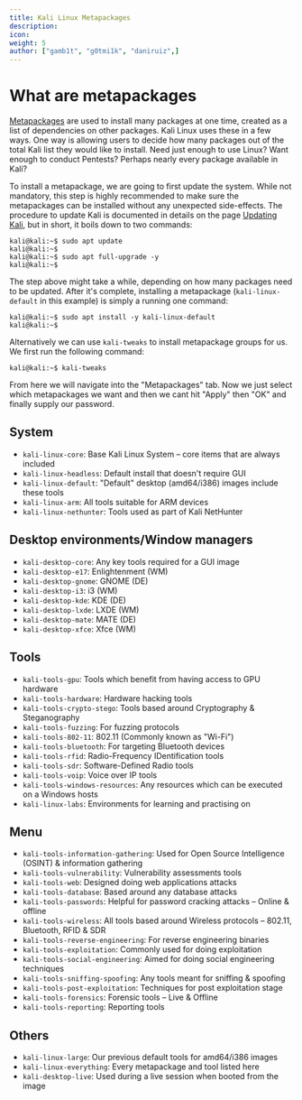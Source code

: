 ```yaml
---
title: Kali Linux Metapackages
description:
icon:
weight: 5
author: ["gamb1t", "g0tmi1k", "daniruiz",]
---
```


# What are metapackages

[Metapackages](/tools/kali-meta/) are used to install many packages at one time, created as a list of dependencies on other packages. Kali Linux uses these in a few ways. One way is allowing users to decide how many packages out of the total Kali list they would like to install. Need just enough to use Linux? Want enough to conduct Pentests? Perhaps nearly every package available in Kali?

To install a metapackage, we are going to first update the system. While not mandatory, this step is highly recommended to make sure the metapackages can be installed without any unexpected side-effects. The procedure to update Kali is documented in details on the page [Updating Kali](updating-kali), but in short, it boils down to two commands:

```console
kali@kali:~$ sudo apt update
kali@kali:~$
kali@kali:~$ sudo apt full-upgrade -y
kali@kali:~$
```

The step above might take a while, depending on how many packages need to be updated. After it's complete, installing a metapackage (`kali-linux-default` in this example) is simply a running one command:

```console
kali@kali:~$ sudo apt install -y kali-linux-default
kali@kali:~$
```

Alternatively we can use `kali-tweaks` to install metapackage groups for us. We first run the following command:

```console
kali@kali:~$ kali-tweaks
```

From here we will navigate into the "Metapackages" tab. Now we just select which metapackages we want and then we cant hit "Apply" then "OK" and finally supply our password.

## System

- `kali-linux-core`: Base Kali Linux System – core items that are always included
- `kali-linux-headless`: Default install that doesn't require GUI
- `kali-linux-default`: "Default" desktop (amd64/i386) images include these tools
- `kali-linux-arm`: All tools suitable for ARM devices
- `kali-linux-nethunter`: Tools used as part of Kali NetHunter

## Desktop environments/Window managers

- `kali-desktop-core`: Any key tools required for a GUI image
- `kali-desktop-e17`: Enlightenment (WM)
- `kali-desktop-gnome`: GNOME (DE)
- `kali-desktop-i3`: i3 (WM)
- `kali-desktop-kde`: KDE (DE)
- `kali-desktop-lxde`: LXDE (WM)
- `kali-desktop-mate`: MATE (DE)
- `kali-desktop-xfce`: Xfce (WM)

## Tools

- `kali-tools-gpu`: Tools which benefit from having access to GPU hardware
- `kali-tools-hardware`: Hardware hacking tools
- `kali-tools-crypto-stego`: Tools based around Cryptography & Steganography
- `kali-tools-fuzzing`: For fuzzing protocols
- `kali-tools-802-11`: 802.11 (Commonly known as "Wi-Fi")
- `kali-tools-bluetooth`: For targeting Bluetooth devices
- `kali-tools-rfid`: Radio-Frequency IDentification tools
- `kali-tools-sdr`: Software-Defined Radio tools
- `kali-tools-voip`: Voice over IP tools
- `kali-tools-windows-resources`: Any resources which can be executed on a Windows hosts
- `kali-linux-labs`: Environments for learning and practising on

## Menu

- `kali-tools-information-gathering`: Used for Open Source Intelligence (OSINT) & information gathering
- `kali-tools-vulnerability`: Vulnerability assessments tools
- `kali-tools-web`: Designed doing web applications attacks
- `kali-tools-database`: Based around any database attacks
- `kali-tools-passwords`: Helpful for password cracking attacks – Online & offline
- `kali-tools-wireless`: All tools based around Wireless protocols – 802.11, Bluetooth, RFID & SDR
- `kali-tools-reverse-engineering`: For reverse engineering binaries
- `kali-tools-exploitation`: Commonly used for doing exploitation
- `kali-tools-social-engineering`: Aimed for doing social engineering techniques
- `kali-tools-sniffing-spoofing`: Any tools meant for sniffing & spoofing
- `kali-tools-post-exploitation`: Techniques for post exploitation stage
- `kali-tools-forensics`: Forensic tools – Live & Offline
- `kali-tools-reporting`: Reporting tools

## Others

- `kali-linux-large`: Our previous default tools for amd64/i386 images
- `kali-linux-everything`: Every metapackage and tool listed here
- `kali-desktop-live`: Used during a live session when booted from the image
